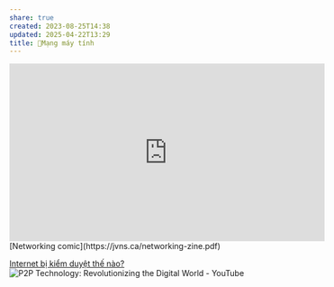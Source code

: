 ```yaml
---
share: true
created: 2023-08-25T14:38
updated: 2025-04-22T13:29
title: 🛜Mạng máy tính
---
```

<iframe width="560" height="315" src="https://www.youtube.com/embed/II36vixCITs" title="YouTube video player" frameborder="0" allow="accelerometer; autoplay; clipboard-write; encrypted-media; gyroscope; picture-in-picture; web-share" referrerpolicy="strict-origin-when-cross-origin" allowfullscreen></iframe>
[Networking comic](https://jvns.ca/networking-zine.pdf) 


[Internet bị kiểm duyệt thế nào?](https://www.reddit.com/r/VietTalk/comments/1gemgr9/comment/lucokvn/)
![P2P Technology: Revolutionizing the Digital World - YouTube](https://youtu.be/x4-O0L8wam4?si=2_r9ko4YRYUQBCRg)